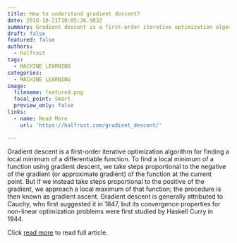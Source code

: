```yaml
---
title: How to understand gradient descent?
date: 2018-10-21T10:05:36.983Z
summary: Gradient descent is a first-order iterative optimization algorithm for finding a local minimum of a differentiable function. To find a local minimum of a function using gradient descent, we take steps proportional to the negative of the gradient (or approximate gradient) of the function at the current point. But if we instead take steps proportional to the positive of the gradient, we approach a local maximum of that function; the procedure is then known as gradient ascent. Gradient descent is generally attributed to Cauchy, who first suggested it in 1847, but its convergence properties for non-linear optimization problems were first studied by Haskell Curry in 1944.
draft: false
featured: false
authors:
  - halfrost
tags:
  - MACHINE LEARNING
categories:
  - MACHINE LEARNING
image:
  filename: featured.png
  focal_point: Smart
  preview_only: false
links:
  - name: Read More
    url: 'https://halfrost.com/gradient_descent/'

---
```


Gradient descent is a first-order iterative optimization algorithm for finding a local minimum of a differentiable function. To find a local minimum of a function using gradient descent, we take steps proportional to the negative of the gradient (or approximate gradient) of the function at the current point. But if we instead take steps proportional to the positive of the gradient, we approach a local maximum of that function; the procedure is then known as gradient ascent. Gradient descent is generally attributed to Cauchy, who first suggested it in 1847, but its convergence properties for non-linear optimization problems were first studied by Haskell Curry in 1944.

Click [read more](https://halfrost.com/gradient_descent/) to read full article.